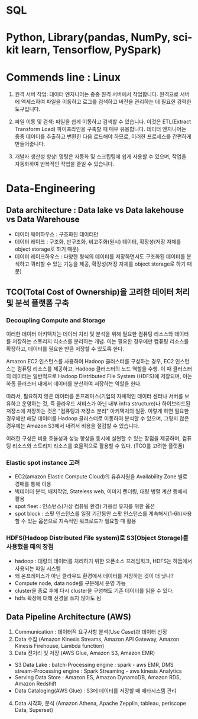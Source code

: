 # SQL
# Python, Library(pandas, NumPy, sci-kit learn, Tensorflow, PySpark)
# Commends line : Linux
1. 원격 서버 작업: 데이터 엔지니어는 종종 원격 서버에서 작업합니다. 원격으로 서버에 액세스하여 파일을 이동하고 로그를 검색하고 버전을 관리하는 데 필요한 강력한 도구입니다.

2. 파일 이동 및 검색: 파일을 쉽게 이동하고 검색할 수 있습니다. 이것은 ETL(Extract Transform Load) 파이프라인을 구축할 때 매우 유용합니다. 데이터 엔지니어는 종종 데이터를 추출하고 변환한 다음 로드해야 하므로, 이러한 프로세스를 간편하게 만들어줍니다.

3. 개발자 생산성 향상: 명령은 자동화 및 스크립팅에 쉽게 사용할 수 있으며, 작업을 자동화하여 반복적인 작업을 줄일 수 있습니다.

# Data-Engineering

## Data architecture : Data lake vs Data lakehouse vs Data Warehouse
- 데이터 웨어하우스 : 구조화된 데이터만
- 데이터 레이크 : 구조화, 반구조화, 비고주화(원시) 데이터, 확장성(저장 자체를 object storage로 하기 때문)
- 데이터 레이크하우스 : 다양한 형식의 데이터를 저장하면서도 구조화된 데이터를 분석하고 쿼리할 수 있는 기능을 제공, 확장성(저장 자체를 object storage로 하기 때문)

## TCO(Total Cost of Ownership)을 고려한 데이터 처리 및 분석 플랫폼 구축
### Decoupling Compute and Storage

이러한 데이터 아키텍처는 데이터 처리 및 분석을 위해 필요한 컴퓨팅 리소스와 데이터를 저장하는 스토리지 리소스를 분리하는 개념. 
이는 필요한 경우에만 컴퓨팅 리소스를 확장하고, 데이터를 필요한 만큼 저장할 수 있도록 한다.

Amazon EC2 인스턴스를 사용하여 Hadoop 클러스터를 구성하는 경우, EC2 인스턴스는 컴퓨팅 리소스를 제공하고, Hadoop 클러스터의 노드 역할을 수행. 
이 때 클러스터의 데이터는 일반적으로 Hadoop Distributed File System (HDFS)에 저장되며, 이는 하둡 클러스터 내에서 데이터를 분산하여 저장하는 역할을 한다.

따라서, 필요하지 않은 데이터를 온프레미스(기업의 자체적인 데이터 센터나 서버를 보유하고 운영하는 것, 즉 클라우드 서비스가 아닌 내부 infra structure)나 하이브리드된 저장소에 저장하는 것은 "컴퓨팅과 저장소 분리" 아키텍처의 일환. 
이렇게 하면 필요한 경우에만 해당 데이터를 Hadoop 클러스터로 이동하여 분석할 수 있으며, 그렇지 않은 경우에는 Amazon S3에서 내려서 비용을 절감할 수 있습니다.

이러한 구성은 비용 효율성과 성능 향상을 동시에 실현할 수 있는 장점을 제공하며, 컴퓨팅 리소스와 스토리지 리소스를 효율적으로 활용할 수 있다. (TCO를 고려한 플랫폼)

### Elastic spot instance 고려
- EC2(amazon Elastic Compute Cloud)의 유휴자원을 Availability Zone 별로 경매를 통해 이용
- 빅데이터 분석, 배치작업, Stateless web, 이미지 렌더링, 대량 병렬 계산 등에서 활용
- spot fleet : 인스턴스(가상 컴퓨팅 환경) 가용성 유지를 위한 옵션
- spot block : 스팟 인스턴스를 일정 기간동안 스팟 인스턴스를 계속해서(1-6h)사용할 수 있는 옵션으로 지속적인 워크로드가 필요할 때 활용

### HDFS(Hadoop Distributed File system)로 S3(Object Storage)를 사용했을 때의 장점
- hadoop :  대량의 데이터를 처리하기 위한 오픈소스 프레임워크, HDFS는 하둡에서 사용되는 파일 시스템
- 왜 온프레미스가 아닌 클라우드 환경에서 데이터를 저장하는 것이 더 낫나?
- Compute node, data node를 구분해서 운영 가능
- cluster을 종료 후에 다시 cluster을 구성해도 기존 데이터를 읽을 수 있다.
- hdfs 확장에 대해 신경을 쓰지 않아도 됨

## Data Pipeline Architecture (AWS)
1. Communication : 데이터적 요구사항 분석(Use Case)과 데이터 선정 
2. Data 수집 (Amazon Kinesis Streams, Amazon API Gateway, Amazon Kinesis Firehouse, Lambda function)
3. Data 전처리 및 저장 (AWS Glue, Amazon S3, Amazon EMR)
 - S3 Data Lake :
    batch-Processing engine : spark - aws EMR, DMS  
    stream-Processing engine : Spark Streaming - aws kinesis Analytics
 - Serving Data Store : Amazon ES, Amazon DynamoDB, Amazon RDS, Amazon Redshift
 - Data Cataloging(AWS Glue) : S3에 데이터를 저장할 때 메타시스템 관리
4. Data 시각화, 분석 (Amazon Athena, Apache Zepplin, tableau, periscope Data, Superset)
    

